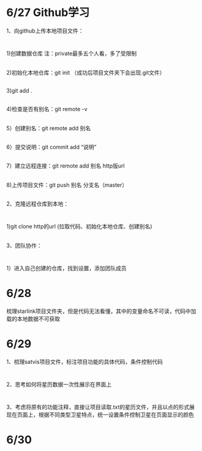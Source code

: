 6/27 Github学习 
=
1、向github上传本地项目文件： 
#
1)创建数据仓库 注：private最多五个人看，多了受限制 
##
2)初始化本地仓库：git init （成功后项目文件夹下会出现.git文件）
##
3)git add . 
##
4)检查是否有别名：git remote -v 
##
5）创建别名：git remote add 别名 
##
6）提交说明：git commit add “说明”
##
7）建立远程连接：git remote add 别名 http版url 
##
8)上传项目文件：git push 别名 分支名（master） 
##
2、克隆远程仓库到本地： 
#
1)git clone http的url (拉取代码、初始化本地仓库、创建别名) 
##
3、团队协作：
#
1）进入自己创建的仓库，找到设置，添加团队成员
##
6/28
=
梳理starlink项目文件夹，但是代码无法看懂，其中的变量命名不可读，代码中加载的本地数据不可获取
##
6/29 
=
1、梳理satvis项目文件，标注项目功能的具体代码，条件控制代码 
#
2、思考如何将星历数据一次性展示在界面上 
#
3、考虑将原有的功能注释，直接让项目读取.txt的星历文件，并且以点的形式展现在页面上，根据不同类型卫星特点，统一设置条件控制卫星在页面显示的颜色
#
6/30
==
